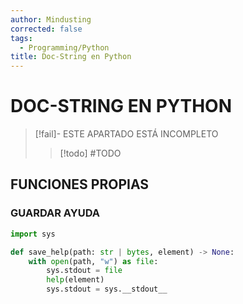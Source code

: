 ```yaml
---
author: Mindusting
corrected: false
tags:
  - Programming/Python
title: Doc-String en Python
---
```


# DOC-STRING EN PYTHON

> [!fail]- ESTE APARTADO ESTÁ INCOMPLETO
> > [!todo] #TODO

## FUNCIONES PROPIAS

### GUARDAR AYUDA

```python
import sys

def save_help(path: str | bytes, element) -> None:
    with open(path, "w") as file:
        sys.stdout = file
        help(element)
        sys.stdout = sys.__stdout__
```
